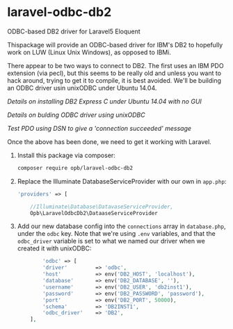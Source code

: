 # laravel-odbc-db2
ODBC-based DB2 driver for Laravel5 Eloquent

Thispackage will provide an ODBC-based driver for IBM's DB2 to hopefully work on LUW (Linux Unix Windows), as opposed to IBMi.

There appear to be two ways to connect to DB2. The first uses an IBM PDO extension (via pecl), but this seems to be really old and unless you want to hack around, trying to get it to compile, it is best avoided. We'll be building an ODBC driver usin unixODBC under Ubuntu 14.04.

*Details on installing DB2 Express C under Ubuntu 14.04 with no GUI*

*Details on bulding ODBC driver using unixODBC*

*Test PDO using DSN to give a 'connection succeeded' message*

Once the above has been done, we need to get it working with Laravel.

1. Install this package via composer:

    ```bash
    composer require opb/laravel-odbc-db2
    ```
2. Replace the Illuminate DatabaseServiceProvider with our own in `app.php`:

    ```php
    'providers' => [
    
    	//Illuminate\Database\DatavaseServiceProvider,
    	Opb\LaravelOdbcDb2\DataaseServiceProvider
    ```
3. Add our new database config into the `connections` array in `database.php`, under the `odbc` key. Note that we're using `.env` variables, and that the `odbc_driver` variable is set to what we named our driver when we created it with unixODBC:

    ```php
    		'odbc' => [
			'driver'         => 'odbc',
			'host'           => env('DB2_HOST', 'localhost'),
			'database'       => env('DB2_DATABASE', ''),
			'username'       => env('DB2_USER', 'db2inst1'),
			'password'       => env('DB2_PASSWORD', 'password'),
			'port'			 => env('DB2_PORT', 50000),
			'schema'		 => 'DB2INST1',
			'odbc_driver'    => 'DB2',
		],
    ```
    